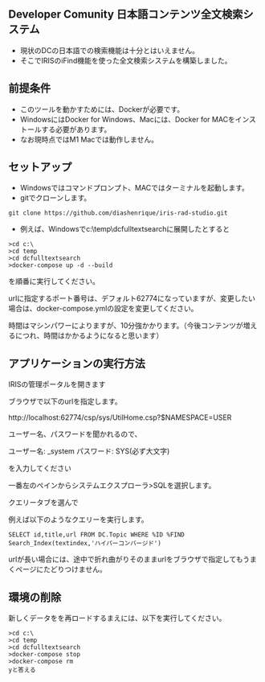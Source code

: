 ## Developer Comunity 日本語コンテンツ全文検索システム
- 現状のDCの日本語での検索機能は十分とはいえません。
- そこでIRISのiFind機能を使った全文検索システムを構築しました。

## 前提条件

- このツールを動かすためには、Dockerが必要です。
- WindowsにはDocker for Windows、Macには、Docker for MACをインストールする必要があります。
- なお現時点ではM1 Macでは動作しません。

## セットアップ

- Windowsではコマンドプロンプト、MACではターミナルを起動します。
- gitでクローンします。

```
git clone https://github.com/diashenrique/iris-rad-studio.git
```

- 例えば、Windowsでc:\temp\dcfulltextsearchに展開したとすると

```
>cd c:\
>cd temp
>cd dcfulltextsearch
>docker-compose up -d --build

```
を順番に実行してください。

urlに指定するポート番号は、デフォルト62774になっていますが、変更したい場合は、docker-compose.ymlの設定を変更してください。

時間はマシンパワーによりますが、10分強かかります。（今後コンテンツが増えるにつれ、時間はかかるようになると思います）

## アプリケーションの実行方法

IRISの管理ポータルを開きます

ブラウザで以下のurlを指定します。

http://localhost:62774/csp/sys/UtilHome.csp?$NAMESPACE=USER

ユーザー名、パスワードを聞かれるので、

ユーザー名: _system
パスワード: SYS(必ず大文字)

を入力してください

一番左のペインからシステムエクスプローラ>SQLを選択します。

クエリータブを選んで

例えば以下のようなクエリーを実行します。

```
SELECT id,title,url FROM DC.Topic WHERE %ID %FIND Search_Index(textindex,'ハイパーコンバージド')
```

urlが長い場合には、途中で折れ曲がりそのままurlをブラウザで指定してもうまくページにたどりつけません。

## 環境の削除

新しくデータをを再ロードするまえには、以下を実行してください。

```
>cd c:\
>cd temp
>cd dcfulltextsearch
>docker-compose stop
>docker-compose rm
yと答える
```
